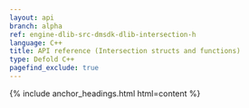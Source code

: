 ```yaml
---
layout: api
branch: alpha
ref: engine-dlib-src-dmsdk-dlib-intersection-h
language: C++
title: API reference (Intersection structs and functions)
type: Defold C++
pagefind_exclude: true
---
```

{% include anchor_headings.html html=content %}